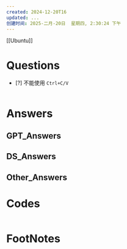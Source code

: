```yaml
---
created: 2024-12-20T16
updated: ...
创建时间: 2025-二月-20日  星期四, 2:30:24 下午
---
```

[[Ubuntu]]

# Questions

- [?] 不能使用  `Ctrl+C/V`

```python

```

# Answers

## GPT_Answers


## DS_Answers


## Other_Answers


# Codes

```python

```


# FootNotes
